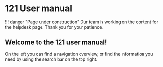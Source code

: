 # 121 User manual


!!! danger "Page under construction"
    Our team is working on the content for the helpdesk page. Thank you for your patience.

## Welcome to the 121 user manual!

On the left you can find a navigation overview, or find the information you need by using the search bar on the top right.

<!-- You can also change the language on the top right. -->


